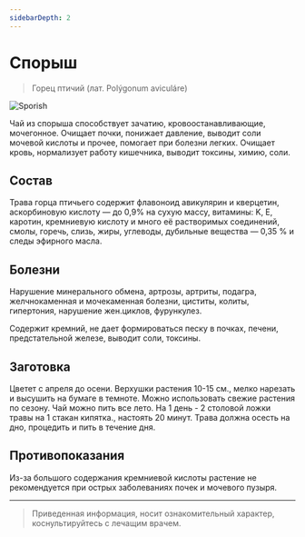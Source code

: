 ```yaml
---
sidebarDepth: 2
---
```


# Спорыш
> Горец птичий (лат. Polýgonum aviculáre)

![Sporish](/rissia_medicinal_herbs/sporish.png)

Чай из спорыша способствует зачатию, кровоостанавливающие, мочегонное.
Очищает почки, понижает давление, выводит соли мочевой кислоты и прочее,
помогает при болезни легких. Очищает кровь, нормализует работу кишечника,
выводит токсины, химию, соли.

## Состав

Трава горца птичьего содержит флавоноид авикулярин и кверцетин,
аскорбиновую кислоту — до 0,9% на сухую массу, витамины: K, E, каротин,
кремниевую кислоту и много её растворимых соединений, смолы, горечь, слизь,
жиры, углеводы, дубильные вещества — 0,35 % и следы эфирного масла.

## Болезни

Нарушение минерального обмена, артрозы, артриты, подагра, желчнокаменная
и мочекаменная болезни, циститы, колиты, гипертония, нарушение жен.циклов,
фурункулез.


Содержит кремний, не дает формироваться песку в почках, печени, предстательной
железе, выводит соли, токсины.

## Заготовка

Цветет с апреля до осени. Верхушки растения 10-15 см., мелко нарезать
и высушить на бумаге в темноте. Можно использовать свежие растения по сезону.
Чай можно пить все лето. На 1 день - 2 столовой ложки травы на 1 стакан
кипятка., настоять 20 минут. Трава должна осесть на дно, процедить и пить
в течение дня.

## Противопоказания

Из-за большого содержания кремниевой кислоты растение не рекомендуется
при острых заболеваниях почек и мочевого пузыря.

---

> Приведенная информация, носит ознакомительный характер, коснультируйтесь с лечащим врачем.
